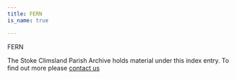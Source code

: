 ```yaml
---
title: FERN
is_name: true

---
```


FERN


The Stoke Climsland Parish Archive holds material under this index entry. To find out more please [contact us](/contact/)
